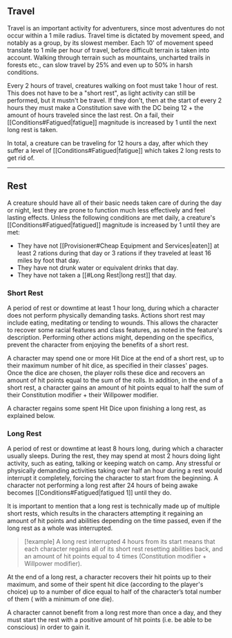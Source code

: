 ## Travel

Travel is an important activity for adventurers, since most adventures do not occur within a 1 mile radius.
Travel time is dictated by movement speed, and notably as a group, by its slowest member. Each 10' of movement speed translate to 1 mile per hour of travel, before difficult terrain is taken into account. Walking through terrain such as mountains, uncharted trails in forests etc., can slow travel by 25% and even up to 50% in harsh conditions.

Every 2 hours of travel, creatures walking on foot must take 1 hour of rest. This does not have to be a "short rest", as light activity can still be performed, but it mustn't be travel. If they don't, then at the start of every 2 hours they must make a Constitution save with the DC being 12 + the amount of hours traveled since the last rest. On a fail, their [[Conditions#Fatigued|fatigue]] magnitude is increased by 1 until the next long rest is taken.

In total, a creature can be traveling for 12 hours a day, after which they suffer a level of [[Conditions#Fatigued|fatigue]] which takes 2 long rests to get rid of.

-- - -
## Rest

A creature should have all of their basic needs taken care of during the day or night, lest they are prone to function much less effectively and feel lasting effects. Unless the following conditions are met daily, a creature's [[Conditions#Fatigued|fatigued]] magnitude is increased by 1 until they are met:
* They have not [[Provisioner#Cheap Equipment and Services|eaten]] at least 2 rations during that day or 3 rations if they traveled at least 16 miles by foot that day.
* They have not drunk water or equivalent drinks that day.
* They have not taken a [[#Long Rest|long rest]] that day.

### Short Rest
 
A period of rest or downtime at least 1 hour long, during which a character does not perform physically demanding tasks. Actions short rest may include eating, meditating or tending to wounds. This allows the character to recover some racial features and class features, as noted in the feature's description. Performing other actions might, depending on the specifics, prevent the character from enjoying the benefits of a short rest.
 
A character may spend one or more Hit Dice at the end of a short rest, up to their maximum number of hit dice, as specified in their classes' pages. Once the dice are chosen, the player rolls these dice and recovers an amount of hit points equal to the sum of the rolls.
In addition, in the end of a short rest, a character gains an amount of hit points equal to half the sum of their Constitution modifier + their Willpower modifier.

A character regains some spent Hit Dice upon finishing a long rest, as explained below.
### Long Rest
 
A period of rest or downtime at least 8 hours long, during which a character usually sleeps. During the rest, they may spend at most 2 hours doing light activity, such as eating, talking or keeping watch on camp. Any stressful or physically demanding activities taking over half an hour during a rest would interrupt it completely, forcing the character to start from the beginning.
A character not performing a long rest after 24 hours of being awake becomes [[Conditions#Fatigued|fatigued 1]] until they do.

It is important to mention that a long rest is technically made up of multiple short rests, which results in the characters attempting it regaining an amount of hit points and abilities depending on the time passed, even if the long rest as a whole was interrupted. 

>[!example]
>A long rest interrupted 4 hours from its start means that each character regains all of its short rest resetting abilities back, and an amount of hit points equal to 4 times (Constitution modifier + Willpower modifier).
 
At the end of a long rest, a character recovers their hit points up to their maximum, and some of their spent hit dice (according to the player's choice) up to a number of dice equal to half of the character’s total number of them ( with a minimum of one die).
 
A character cannot benefit from a long rest more than once a day, and they must start the rest with a positive amount of hit points (i.e. be able to be conscious) in order to gain it.